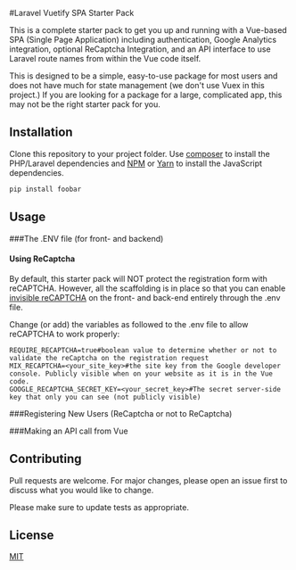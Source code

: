 #Laravel Vuetify SPA Starter Pack

This is a complete starter pack to get you up and running with a Vue-based SPA (Single Page Application) including authentication, Google Analytics integration, optional ReCaptcha Integration, and an API interface to use Laravel route names from within the Vue code itself. 

This is designed to be a simple, easy-to-use package for most users and does not have much for state management (we don't use Vuex in this project.) If you are looking for a package for a large, complicated app, this may not be the right starter pack for you.

## Installation

Clone this repository to your project folder. Use [composer](https://getcomposer.org) to install the PHP/Laravel dependencies and [NPM](https://www.npmjs.com/) or [Yarn](https://yarnpkg.com/) to install the JavaScript dependencies.

```bash
pip install foobar
```

## Usage


###The .ENV file (for front- and backend)


#### Using ReCaptcha

By default, this starter pack will NOT protect the registration form with reCAPTCHA. However, all the scaffolding is in place so that you can enable [invisible reCAPTCHA](https://developers.google.com/recaptcha/docs/invisible) on the front- and back-end entirely through the .env file.

Change (or add) the variables as followed to the .env file to allow reCAPTCHA to work properly:

```dotenv
REQUIRE_RECAPTCHA=true#boolean value to determine whether or not to validate the reCaptcha on the registration request
MIX_RECAPTCHA=<your_site_key>#the site key from the Google developer console. Publicly visible when on your website as it is in the Vue code.
GOOGLE_RECAPTCHA_SECRET_KEY=<your_secret_key>#The secret server-side key that only you can see (not publicly visible)
```

###Registering New Users (ReCaptcha or not to ReCaptcha)

###Making an API call from Vue

## Contributing
Pull requests are welcome. For major changes, please open an issue first to discuss what you would like to change.

Please make sure to update tests as appropriate.

## License
[MIT](https://choosealicense.com/licenses/mit/)